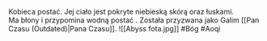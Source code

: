 Kobieca postać. Jej ciało jest pokryte niebieską skórą oraz łuskami.  
Ma błony i przypomina wodną postać .
Została przyzwana jako Galim [[Pan Czasu (Outdated)|Pana Czasu]].
![[Abyss fota.jpg]]
#Bóg #Aoqi
